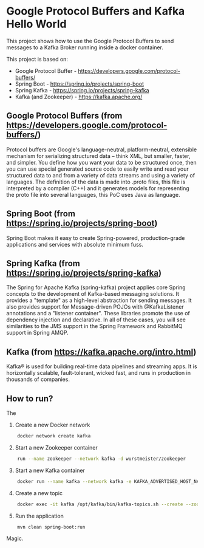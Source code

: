 # Google Protocol Buffers and Kafka Hello World

This project shows how to use the Google Protocol Buffers to send messages to a Kafka Broker running inside a docker container.

This project is based on:

* Google Protocol Buffer - https://developers.google.com/protocol-buffers/
* Spring Boot - https://spring.io/projects/spring-boot
* Spring Kafka - https://spring.io/projects/spring-kafka
* Kafka (and Zookeeper) - https://kafka.apache.org/


## Google Protocol Buffers (from https://developers.google.com/protocol-buffers/)

Protocol buffers are Google's language-neutral, platform-neutral, extensible mechanism for serializing structured data – think XML, but smaller, faster, and simpler. You define how you want your data to be structured once, then you can use special generated source code to easily write and read your structured data to and from a variety of data streams and using a variety of languages. The definition of the data is made into .proto files, this file is interpreted by a compiler (C++) and it generates models for representing the proto file into several languages, this PoC uses Java as language.

## Spring Boot (from https://spring.io/projects/spring-boot)

Spring Boot makes it easy to create Spring-powered, production-grade applications and services with absolute minimum fuss. 

## Spring Kafka (from https://spring.io/projects/spring-kafka)

The Spring for Apache Kafka (spring-kafka) project applies core Spring concepts to the development of Kafka-based messaging solutions. It provides a "template" as a high-level abstraction for sending messages. It also provides support for Message-driven POJOs with @KafkaListener annotations and a "listener container". These libraries promote the use of dependency injection and declarative. In all of these cases, you will see similarities to the JMS support in the Spring Framework and RabbitMQ support in Spring AMQP.

## Kafka (from https://kafka.apache.org/intro.html)

Kafka® is used for building real-time data pipelines and streaming apps. It is horizontally scalable, fault-tolerant, wicked fast, and runs in production in thousands of companies.

## How to run?

The 

1) Create a new Docker network
```bash
	docker network create kafka
```
2) Start a new Zookeeper container
```bash
	run --name zookeeper --network kafka -d wurstmeister/zookeeper
```
3) Start a new Kafka container
```bash
	docker run --name kafka --network kafka -e KAFKA_ADVERTISED_HOST_NAME=127.0.0.1 -e KAFKA_ZOOKEEPER_CONNECT=zookeeper:2181 -p 9092:9092 -d wurstmeister/kafka
```
4) Create a new topic
```bash
	docker exec -it kafka /opt/kafka/bin/kafka-topics.sh --create --zookeeper zookeeper:2181 --replication-factor 1 --partitions 1 --topic gpb.t
```
5) Run the application
```bash
	mvn clean spring-boot:run
```
	
Magic.